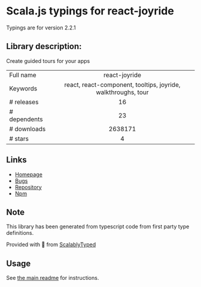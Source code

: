 
# Scala.js typings for react-joyride

Typings are for version 2.2.1

## Library description:
Create guided tours for your apps

|                    |                 |
| ------------------ | :-------------: |
| Full name          | react-joyride |
| Keywords           | react, react-component, tooltips, joyride, walkthroughs, tour |
| # releases         | 16 |
| # dependents       | 23 |
| # downloads        | 2638171 |
| # stars            | 4 |

## Links
- [Homepage](https://react-joyride.com/)
- [Bugs](https://github.com/gilbarbara/react-joyride/issues)
- [Repository](https://github.com/gilbarbara/react-joyride)
- [Npm](https://www.npmjs.com/package/react-joyride)
    


## Note
This library has been generated from typescript code from first party type definitions.

Provided with :purple_heart: from [ScalablyTyped](https://github.com/oyvindberg/ScalablyTyped)

## Usage
See [the main readme](../../readme.md) for instructions.


